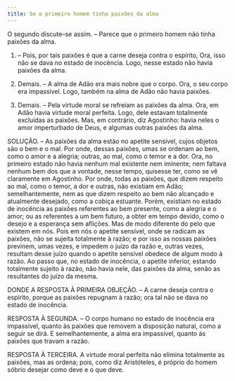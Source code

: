 ```yaml
---
title: Se o primeiro homem tinha paixões da alma
---
```


O segundo discute–se assim. – Parece que o primeiro homem não tinha paixões da alma.  

1. – Pois, por tais paixões é que a carne deseja contra o espírito, Ora, isso não se dava no estado de inocência. Logo, nesse estado não havia paixões da alma.  

2. Demais. – A alma de Adão era mais nobre que o corpo. Ora, o seu corpo era impassível. Logo, também na alma de Adão não havia paixões.  

3. Demais. – Pela virtude moral se refreiam as paixões da alma. Ora, em Adão havia virtude moral perfeita. Logo, dele estavam totalmente excluídas as paixões.  Mas, em contrário, diz Agostinho: havia neles o amor imperturbado de Deus, e algumas outras paixões da alma.  

SOLUÇÃO. – As paixões da alma estão no apetite sensível, cujos objetos são o bem e o mal. Por onde, dessas paixões, umas se ordenam ao bem, como o amor e a alegria; outras, ao mal, como o temor e a dor. Ora, no primeiro estado não havia nenhum mal existente nem iminente; nem faltava nenhum bem dos que a vontade, nesse tempo, quisesse ter, como se vê claramente em Agostinho. Por onde, todas as paixões, que dizem respeito ao mal, como o temor, a dor e outras, não existiam em Adão; semelhantemente, nem as que dizem respeito ao bem não alcançado e atualmente desejado, como a cobiça estuante. Porém, existiam no estado de inocência as paixões referentes ao bem presente, como a alegria e o amor; ou as referentes a um bem futuro, a obter em tempo devido, como o desejo e a esperança sem aflições. Mas de modo diferente do pelo que existem em nós. Pois em nós o apetite sensível, onde se radicam as paixões, não se sujeita totalmente à razão; e por isso as nossas paixões previnem, umas vezes, e impedem o juízo da razão e, outras vezes, resultam desse juízo quando o apetite sensível obedece de algum modo à razão. Ao passo que, no estado de inocência, o apetite inferior, estando totalmente sujeito à razão, não havia nele, das paixões da alma, senão as resultantes do juízo da mesma.  

DONDE A RESPOSTA À PRIMEIRA OBJEÇÃO. – A carne deseja contra o espírito, porque as paixões repugnam à razão; ora tal não se dava no estado de inocência.  

RESPOSTA À SEGUNDA. – O corpo humano no estado de inocência era impassível, quanto às paixões que removem a disposição natural, como a seguir se dirá. E semelhantemente, a alma era impassível, quanto às paixões que travam a razão.  

RESPOSTA À TERCEIRA. A virtude moral perfeita não elimina totalmente as paixões, mas as ordena; pois, como diz Aristóteles, é próprio do homem sóbrio desejar como deve e o que deve.